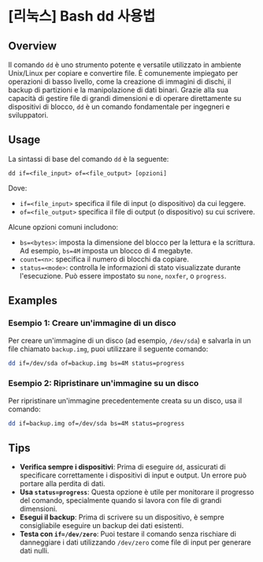 # [리눅스] Bash dd 사용법

## Overview
Il comando `dd` è uno strumento potente e versatile utilizzato in ambiente Unix/Linux per copiare e convertire file. È comunemente impiegato per operazioni di basso livello, come la creazione di immagini di dischi, il backup di partizioni e la manipolazione di dati binari. Grazie alla sua capacità di gestire file di grandi dimensioni e di operare direttamente su dispositivi di blocco, `dd` è un comando fondamentale per ingegneri e sviluppatori.

## Usage
La sintassi di base del comando `dd` è la seguente:

```
dd if=<file_input> of=<file_output> [opzioni]
```

Dove:
- `if=<file_input>` specifica il file di input (o dispositivo) da cui leggere.
- `of=<file_output>` specifica il file di output (o dispositivo) su cui scrivere.

Alcune opzioni comuni includono:
- `bs=<bytes>`: imposta la dimensione del blocco per la lettura e la scrittura. Ad esempio, `bs=4M` imposta un blocco di 4 megabyte.
- `count=<n>`: specifica il numero di blocchi da copiare.
- `status=<mode>`: controlla le informazioni di stato visualizzate durante l'esecuzione. Può essere impostato su `none`, `noxfer`, o `progress`.

## Examples
### Esempio 1: Creare un'immagine di un disco
Per creare un'immagine di un disco (ad esempio, `/dev/sda`) e salvarla in un file chiamato `backup.img`, puoi utilizzare il seguente comando:

```bash
dd if=/dev/sda of=backup.img bs=4M status=progress
```

### Esempio 2: Ripristinare un'immagine su un disco
Per ripristinare un'immagine precedentemente creata su un disco, usa il comando:

```bash
dd if=backup.img of=/dev/sda bs=4M status=progress
```

## Tips
- **Verifica sempre i dispositivi**: Prima di eseguire `dd`, assicurati di specificare correttamente i dispositivi di input e output. Un errore può portare alla perdita di dati.
- **Usa `status=progress`**: Questa opzione è utile per monitorare il progresso del comando, specialmente quando si lavora con file di grandi dimensioni.
- **Esegui il backup**: Prima di scrivere su un dispositivo, è sempre consigliabile eseguire un backup dei dati esistenti.
- **Testa con `if=/dev/zero`**: Puoi testare il comando senza rischiare di danneggiare i dati utilizzando `/dev/zero` come file di input per generare dati nulli.